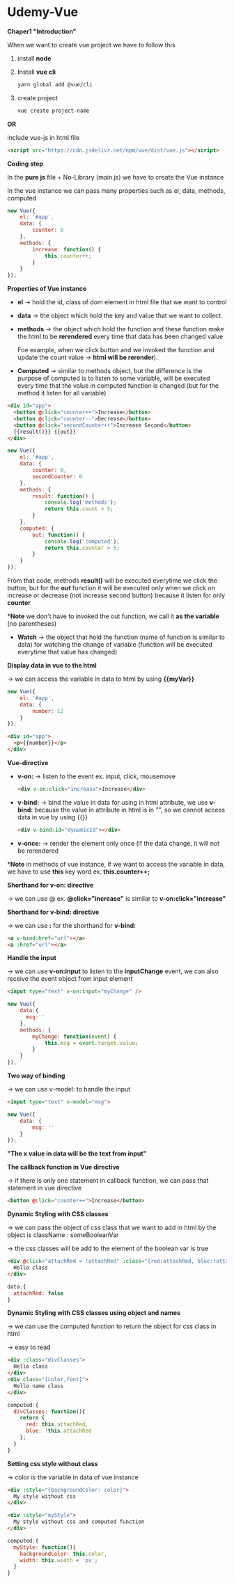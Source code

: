 # Udemy-Vue

**Chaper1 "Introduction"**

When we want to create vue project we have to follow this

1. install **node**

2. Install **vue cli**

   ```bash
   yarn global add @vue/cli
   ```

3. create project

   ```bash
   vue create project-name
   ```

**OR**

include vue-js in html file

```html
<script src="https://cdn.jsdelivr.net/npm/vue/dist/vue.js"></script>
```



**Coding step**

In the **pure js** file + No-Library (main.js) we have to create the Vue instance

In the vue instance we can pass many properties such as el, data, methods, computed

```javascript
new Vue({
    el: '#app',
    data: {
        counter: 0
    },
    methods: {
        increase: function() {
            this.counter++;
        }
    }
});
```

**Properties of Vue instance**

- **el** -> hold the id, class of dom element in html file that we want to control

- **data** -> the object which hold the key and value that we want to collect.

- **methods** -> the object which hold the function and these function make the html to be **rerendered** every time that data has been changed value

  Foe example, when we click button and we invoked the function and update the count value -> **html will be rerender**).

- **Computed** -> similar to methods object,  but the difference is the purpose of computed is to listen to some variable, will be executed every time that the value in computed function is changed (but for the method it listen for all variable)

```html
<div id="app">
  <button @click="counter++">Increase</button>
  <button @click="counter--">Decrease</button>
  <button @click="secondCounter++">Increase Second</button>
  {{result()}} {{out}}
</div>
```



```javascript
new Vue({
    el: '#app',
    data: {
        counter: 0,
        secondCounter: 0
    },
    methods: {
        result: function() {
            console.log('methods');
            return this.count > 5;
        }
    },
    computed: {
        out: function() {
            console.log('computed');
            return this.counter > 5;
        }
    }
});
```



From that code, methods **result()** will be executed everytime we click the button, but for the **out** function it will be executed only when we click on increase or decrease (not increase second button) because it listen for only **counter**

***Note** we don't have to invoked the out function, we call it **as the variable** (no parentheses)

- **Watch** -> the object that hold the function (name of function is similar to data) for watching the change of variable (function will be executed everytime that value has changed)



**Display data in vue to the html**

-> we can access the variable in data to html by using **{{myVar}}**

```javascript
new Vue({
    el: '#app',
    data: {
        number: 12
    }
});
```

```html
<div id="app">
  <p>{{number}}</p>
</div>
```



**Vue-directive**

- **v-on:** -> listen to the event ex. input, click, mousemove

  ```html
  <div v-on:click="increase">Increase</div>
  ```

- **v-bind:** -> bind the value in data for using in html attribute, we use **v-bind:** because the value in attribute in html is in "", so we cannot access data in vue by using {{}}

  ```html
  <div v-bind:id="dynamicId"></div>
  ```

- **v-once:** -> render the element only once (if the data change, it will not be rerendered

***Note** in methods of vue instance, if we want to access the variable in data, we have to use **this** key word ex. **this.counter++;**



**Shorthand for v-on: directive**

-> we can use @ ex. **@click="increase"** is similar to **v-on:click="increase"**



**Shorthand for v-bind: directive**

-> we can use **:** for the shorthand for **v-bind:**

```html
<a v-bind:href="url"></a>
<a :href="url"></a>
```



**Handle the input**

-> we can use **v-on:input** to listen to the **inputChange** event, we can also receive the event object from input element

```html
<input type="text" v-on:input="myChange" />
```

```javascript
new Vue({
  	data:{
      msg:''
    },
    methods: {
        myChange: function(event) {
            this.msg = event.target.value;
        }
    }
});
```



**Two way of binding**

-> we can use v-model: to handle the input

```html
<input type="text" v-model="msg">
```

```javascript
new Vue({
    data: {
        msg: ''
    }
});
```

**"The x value in data will be the text from input"**



**The callback function in Vue directive**

-> if there is only one statement in callback function, we can pass that statement in vue directive

```html
<button @click="counter++">Increase</button>
```



**Dynamic Styling with CSS classes**

-> we can pass the object of css class that we want to add in html by the object is className : someBooleanVar

-> the css classes will be add to the element of the boolean var is true

```html
<div @click="attachRed = !attachRed" :class="{red:attachRed, blue:!attachRed}">
  Hello class
</div>
```

```javascript
data:{
  attachRed: false
}
```



**Dynamic Styling with CSS classes using object and names**

-> we can use the computed function to return the object for css class in html

-> easy to read

```html
<div :class="divClasses">
  Hello class
</div>
<div class="[color,font]">
  Hello name class
</div>
```

```javascript
computed:{
  divClasses: function(){
    return {
      red: this.attachRed,
      blue: !this.attachRed
    };
  }
}
```



**Setting css style without class**

-> color is the variable in data of vue instance

```html
<div :style="{backgroundColor: color}">
  My style without css
</div>
```

```html
<div :style="myStyle">
  My style without css and computed function
</div>
```

```javascript
computed:{
  myStyle: function(){
    backgroundColor: this.color,
    width: this.width + 'px';
  }
}
```

